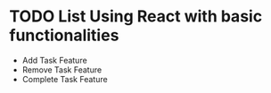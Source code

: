 # TODO List Using React with basic functionalities
- Add Task Feature
- Remove Task Feature
- Complete Task Feature
